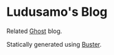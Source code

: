 # Ludusamo's Blog

Related [Ghost](https://ghost.org/) blog.

Statically generated using [Buster](https://github.com/axitkhurana/buster).

